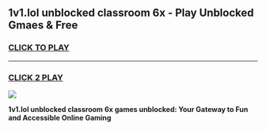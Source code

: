 
## 1v1.lol unblocked classroom 6x - Play Unblocked Gmaes & Free
<h3>
<a href="https://news.freeplayer.one?title=1v1.lol_unblocked_classroom_6x&ref=16F">CLICK TO PLAY</a></h3>
<hr>

<h3>
<a href="https://news.freeplayer.one?title=1v1.lol_unblocked_classroom_6x&ref=16F">CLICK 2 PLAY</a>
  
</h3>

<a href="https://news.freeplayer.one?title=1v1.lol_unblocked_classroom_6x&ref=16F/"><img src="https://clearcache.store/games.png"></a>


**1v1.lol unblocked classroom 6x games unblocked: Your Gateway to Fun and Accessible Online Gaming**
